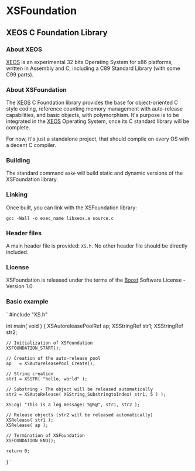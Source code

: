 XSFoundation
============

XEOS C Foundation Library
-------------------------

### About XEOS

[XEOS][1] is an experimental 32 bits Operating System for x86 platforms, written in Assembly and C, including a C89 Standard Library (with some C99 parts).

### About XSFoundation

The [XEOS][1] C Foundation library provides the base for object-oriented C style coding, reference counting memory management with auto-release capabilities, and basic objects, with polymorphism.
It's purpose is to be integrated in the [XEOS][1] Operating System, once its C standard library will be complete.

For now, it's just a standalone project, that should compile on every OS with a decent C compiler.

### Building

The standard command `make` will build static and dynamic versions of the XSFoundation library.

### Linking

Once built, you can link with the XSFoundation library:

`gcc -Wall -o exec_name libxeos.a source.c`

### Header files

A main header file is provided: `XS.h`.
No other header file should be directly included.

### License

XSFoundation is released under the terms of the [Boost][2] Software License - Version 1.0.

[1]: http://www.eosgarden.com/en/opensource/xeos/   "XEOS"
[2]: http://www.boost.org/LICENSE_1_0.txt           "BOOST"

### Basic example

`
#include "XS.h"

int main( void )
{
    XSAutoreleasePoolRef ap;
    XSStringRef          str1;
    XSStringRef          str2;
    
    // Initialization of XSFoundation
    XSFOUNDATION_START();
    
    // Creation of the auto-release pool
    ap   = XSAutoreleasePool_Create();
    
    // String creation
    str1 = XSSTR( "hello, world" );
    
    // Substring - The object will be released automatically
    str2 = XSAutoRelease( XSString_SubstringtoIndex( str1, 5 ) );
    
    XSLog( "This is a log message: %@%@", str1, str2 );
    
    // Release objects (str2 will be released automatically)
    XSRelease( str1 );
    XSRelease( ap );
    
    // Termination of XSFoundation
    XSFOUNDATION_END();
    
    return 0;
}
`